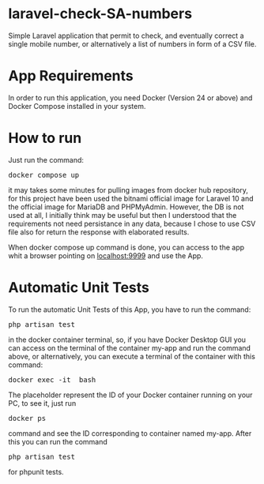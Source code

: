# laravel-check-SA-numbers
Simple Laravel application that permit to check, and eventually correct a single mobile number, or alternatively a list of numbers  in form of a CSV file.

# App Requirements
In order to run this application, you need Docker (Version 24 or above) and Docker Compose installed in your system.

# How to run
Just run the command:
<pre>docker compose up</pre>
it may takes some minutes for pulling images from docker hub repository, for this project have been used the bitnami official image for Laravel 10 and the official image for MariaDB and PHPMyAdmin. However, the DB is not used at all, I initially think may be useful but then I understood that the requirements not need persistance in any data, because I chose to use CSV file also for return the response with elaborated results.

When docker compose up command is done, you can access to the app whit a browser pointing on <a href="http://localhost:9999">localhost:9999</a> and use the App.

# Automatic Unit Tests
To run the automatic Unit Tests of this App, you have to run the command:
<pre>php artisan test</pre>
in the docker container terminal, so, if you have Docker Desktop GUI you can access on the terminal of the container my-app and run the command above, or alternatively, you can 
execute a terminal of the container with this command:
<pre>docker exec -it <mycontainer> bash</pre>
The placeholder <mycontainer> represent the ID of your Docker container running on your PC, to see it, just run <pre>docker ps</pre> command and see the ID corresponding to container named my-app.
After this you can run the command <pre>php artisan test</pre> for phpunit tests.
